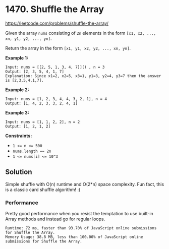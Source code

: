 # 1470. Shuffle the Array

https://leetcode.com/problems/shuffle-the-array/

Given the array `nums` consisting of `2n` elements in the form `[x1, x2, ..., xn, y1, y2, ..., yn]`.

Return the array in the form `[x1, y1, x2, y2, ..., xn, yn]`.

**Example 1:**
```
Input: nums = [[2, 5, 1, 3, 4, 7]]() , n = 3
Output: [2, 3, 5, 4, 1, 7]
Explanation: Since x1=2, x2=5, x3=1, y1=3, y2=4, y3=7 then the answer is [2,3,5,4,1,7].
```
**Example 2:**
```
Input: nums = [1, 2, 3, 4, 4, 3, 2, 1], n = 4
Output: [1, 4, 2, 3, 3, 2, 4, 1]
```
**Example 3:**
```
Input: nums = [1, 1, 2, 2], n = 2
Output: [1, 2, 1, 2]
```

**Constraints:**
- `1 <= n <= 500`
- `nums.length == 2n`
- `1 <= nums[i] <= 10^3`

## Solution

Simple shuffle with O(n) runtime and O(2*n) space complexity. Fun fact, this is a classic card shuffle algorithm! :)

### Performance

Pretty good performance when you resist the temptation to use built-in Array methods and instead go for regular loops.

```
Runtime: 72 ms, faster than 93.70% of JavaScript online submissions for Shuffle the Array.
Memory Usage: 38.8 MB, less than 100.00% of JavaScript online submissions for Shuffle the Array.
```
